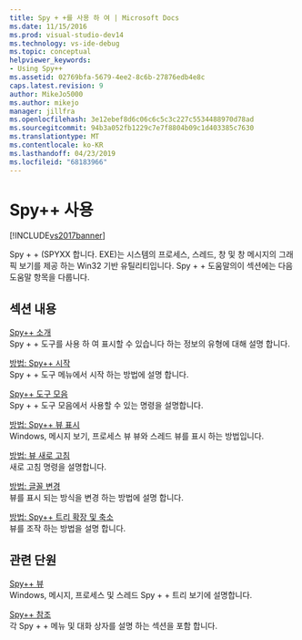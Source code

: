 ```yaml
---
title: Spy + +를 사용 하 여 | Microsoft Docs
ms.date: 11/15/2016
ms.prod: visual-studio-dev14
ms.technology: vs-ide-debug
ms.topic: conceptual
helpviewer_keywords:
- Using Spy++
ms.assetid: 02769bfa-5679-4ee2-8c6b-27876edb4e8c
caps.latest.revision: 9
author: MikeJo5000
ms.author: mikejo
manager: jillfra
ms.openlocfilehash: 3e12ebef8d6c06c6c5c3c227c5534488970d78ad
ms.sourcegitcommit: 94b3a052fb1229c7e7f8804b09c1d403385c7630
ms.translationtype: MT
ms.contentlocale: ko-KR
ms.lasthandoff: 04/23/2019
ms.locfileid: "68183966"
---
```

# <a name="using-spy"></a>Spy++ 사용
[!INCLUDE[vs2017banner](../includes/vs2017banner.md)]

Spy + + (SPYXX 합니다. EXE)는 시스템의 프로세스, 스레드, 창 및 창 메시지의 그래픽 보기를 제공 하는 Win32 기반 유틸리티입니다. Spy + + 도움말의이 섹션에는 다음 도움말 항목을 다룹니다.  
  
## <a name="in-this-section"></a>섹션 내용  
 [Spy++ 소개](../debugger/introducing-spy-increment.md)  
 Spy + + 도구를 사용 하 여 표시할 수 있습니다 하는 정보의 유형에 대해 설명 합니다.  
  
 [방법: Spy++ 시작](../debugger/how-to-start-spy-increment.md)  
 Spy + + 도구 메뉴에서 시작 하는 방법에 설명 합니다.  
  
 [Spy++ 도구 모음](../debugger/spy-increment-toolbar.md)  
 Spy + + 도구 모음에서 사용할 수 있는 명령을 설명합니다.  
  
 [방법: Spy++ 뷰 표시](../debugger/how-to-display-spy-increment-views.md)  
 Windows, 메시지 보기, 프로세스 뷰 뷰와 스레드 뷰를 표시 하는 방법입니다.  
  
 [방법: 뷰 새로 고침](../debugger/how-to-refresh-the-view.md)  
 새로 고침 명령을 설명합니다.  
  
 [방법: 글꼴 변경](../debugger/how-to-change-fonts.md)  
 뷰를 표시 되는 방식을 변경 하는 방법에 설명 합니다.  
  
 [방법: Spy++ 트리 확장 및 축소](../debugger/how-to-expand-and-collapse-spy-increment-trees.md)  
 뷰를 조작 하는 방법을 설명 합니다.  
  
## <a name="related-sections"></a>관련 단원  
 [Spy++ 뷰](../debugger/spy-increment-views.md)  
 Windows, 메시지, 프로세스 및 스레드 Spy + + 트리 보기에 설명합니다.  
  
 [Spy++ 참조](../debugger/spy-increment-reference.md)  
 각 Spy + + 메뉴 및 대화 상자를 설명 하는 섹션을 포함 합니다.
